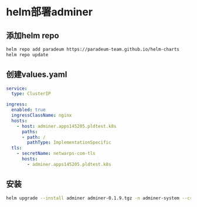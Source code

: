 # helm部署adminer

## 添加helm repo

```sh
helm repo add paradeum https://paradeum-team.github.io/helm-charts
helm repo update
```

## 创建values.yaml

```yaml
service:
  type: ClusterIP

ingress:
  enabled: true
  ingressClassName: nginx
  hosts:
    - host: adminer.apps145205.pldtest.k8s
      paths:
      - path: /
        pathType: ImplementationSpecific
  tls:
    - secretName: netwarps-com-tls
      hosts:
        - adminer.apps145205.pldtest.k8s
```

## 安装

```sh
helm upgrade --install adminer adminer-0.1.9.tgz -n adminer-system --create-namespace -f values.yaml
```

